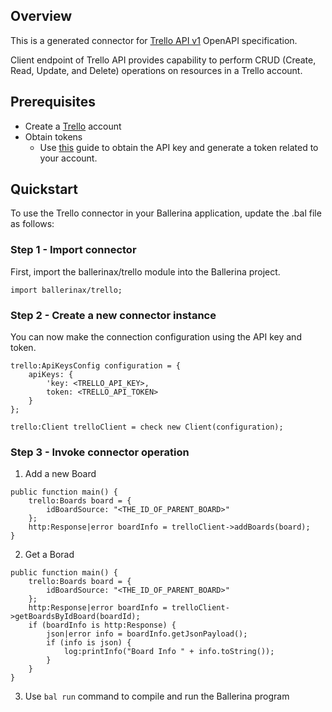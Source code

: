 ## Overview
This is a generated connector for [Trello API v1](https://trello.com) OpenAPI specification.
 
Client endpoint of Trello API provides capability to perform CRUD (Create, Read, Update, and Delete) operations on resources in a Trello account.

## Prerequisites
- Create a [Trello](https://trello.com) account
- Obtain tokens
    - Use [this](https://developer.atlassian.com/cloud/trello/guides/rest-api/api-introduction/#authentication-and-authorization) guide to obtain the API key and generate a token related to your account.

## Quickstart

To use the Trello connector in your Ballerina application, update the .bal file as follows:
### Step 1 - Import connector
First, import the ballerinax/trello module into the Ballerina project.
```ballerina
import ballerinax/trello;
```
### Step 2 - Create a new connector instance
You can now make the connection configuration using the API key and token.
```ballerina
trello:ApiKeysConfig configuration = {
    apiKeys: {
        'key: <TRELLO_API_KEY>,
        token: <TRELLO_API_TOKEN>
    }
};

trello:Client trelloClient = check new Client(configuration);
```
### Step 3 - Invoke connector operation
1. Add a new Board

```ballerina
public function main() {
    trello:Boards board = {
        idBoardSource: "<THE_ID_OF_PARENT_BOARD>"
    };
    http:Response|error boardInfo = trelloClient->addBoards(board);
}
``` 

2. Get a Borad

```ballerina
public function main() {
    trello:Boards board = {
        idBoardSource: "<THE_ID_OF_PARENT_BOARD>"
    };
    http:Response|error boardInfo = trelloClient->getBoardsByIdBoard(boardId);
    if (boardInfo is http:Response) {
        json|error info = boardInfo.getJsonPayload();
        if (info is json) {
            log:printInfo("Board Info " + info.toString());
        }
    }
}
```

3. Use `bal run` command to compile and run the Ballerina program
